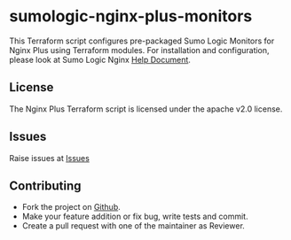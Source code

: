 # sumologic-nginx-plus-monitors

This Terraform script configures pre-packaged Sumo Logic Monitors for Nginx Plus using Terraform modules.
For installation and configuration, please look at Sumo Logic Nginx [Help Document](https://help.sumologic.com/07Sumo-Logic-Apps/24Web_Servers/Nginx_Plus).

## License

The Nginx Plus Terraform script is licensed under the apache v2.0 license.

## Issues

Raise issues at [Issues](https://github.com/SumoLogic/terraform-sumologic-sumo-logic-monitor/issues)

## Contributing

* Fork the project on [Github](https://github.com/SumoLogic/terraform-sumologic-sumo-logic-monitor).
* Make your feature addition or fix bug, write tests and commit.
* Create a pull request with one of the maintainer as Reviewer.